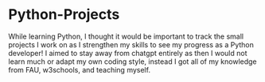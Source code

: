 # Python-Projects
While learning Python, I thought it would be important to track the small projects I work on as I strengthen my skills to see my progress as a Python developer! I aimed to stay away from chatgpt entirely as then I would not learn much or adapt my own coding style, instead I got all of my knowledge from FAU, w3schools, and teaching myself. 
